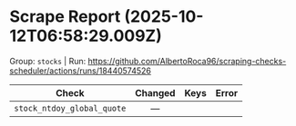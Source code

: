 # Scrape Report (2025-10-12T06:58:29.009Z)

Group: `stocks`  |  Run: https://github.com/AlbertoRoca96/scraping-checks-scheduler/actions/runs/18440574526

| Check | Changed | Keys | Error |
|---|:---:|:--|:--|
| `stock_ntdoy_global_quote` | — |  |  |

